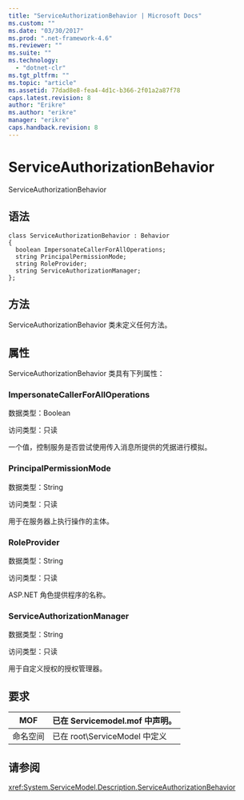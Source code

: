 ```yaml
---
title: "ServiceAuthorizationBehavior | Microsoft Docs"
ms.custom: ""
ms.date: "03/30/2017"
ms.prod: ".net-framework-4.6"
ms.reviewer: ""
ms.suite: ""
ms.technology: 
  - "dotnet-clr"
ms.tgt_pltfrm: ""
ms.topic: "article"
ms.assetid: 77dad8e8-fea4-4d1c-b366-2f01a2a87f78
caps.latest.revision: 8
author: "Erikre"
ms.author: "erikre"
manager: "erikre"
caps.handback.revision: 8
---
```

# ServiceAuthorizationBehavior
ServiceAuthorizationBehavior  
  
## 语法  
  
```  
class ServiceAuthorizationBehavior : Behavior  
{  
  boolean ImpersonateCallerForAllOperations;  
  string PrincipalPermissionMode;  
  string RoleProvider;  
  string ServiceAuthorizationManager;  
};  
```  
  
## 方法  
 ServiceAuthorizationBehavior 类未定义任何方法。  
  
## 属性  
 ServiceAuthorizationBehavior 类具有下列属性：  
  
### ImpersonateCallerForAllOperations  
 数据类型：Boolean  
  
 访问类型：只读  
  
 一个值，控制服务是否尝试使用传入消息所提供的凭据进行模拟。  
  
### PrincipalPermissionMode  
 数据类型：String  
  
 访问类型：只读  
  
 用于在服务器上执行操作的主体。  
  
### RoleProvider  
 数据类型：String  
  
 访问类型：只读  
  
 ASP.NET 角色提供程序的名称。  
  
### ServiceAuthorizationManager  
 数据类型：String  
  
 访问类型：只读  
  
 用于自定义授权的授权管理器。  
  
## 要求  
  
|MOF|已在 Servicemodel.mof 中声明。|  
|---------|------------------------------|  
|命名空间|已在 root\\ServiceModel 中定义|  
  
## 请参阅  
 <xref:System.ServiceModel.Description.ServiceAuthorizationBehavior>